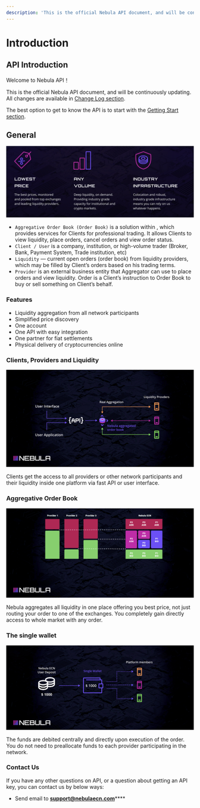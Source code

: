 ```yaml
---
description: 'This is the official Nebula API document, and will be continuously updated.'
---
```


# Introduction

## API Introduction

Welcome to Nebula API！

This is the official Nebula API document, and will be continuously updating. All changes are available in [Change Log section](changel-log.md).

The best option to get to know the API is to start with the [Getting Start section](getting-start.md).

## General

![](.gitbook/assets/image%20%286%29.png)

* `Aggregative Order Book (Order Book)` is a solution within , which provides services for Clients for professional trading. It allows Clients to view liquidity, place orders, cancel orders and view order status.
* `Client / User` is a company, institution, or high-volume trader \(Broker, Bank, Payment System, Trade institution, etc\)
* `Liquidity` — current open orders \(order book\) from liquidity providers, which may be filled by Client’s orders based on his trading terms.
* `Provider` is an external business entity that Aggregator can use to place orders and view liquidity. Order is a Client’s instruction to Order Book to buy or sell something on Client’s behalf.

### Features

* Liquidity aggregation from all network participants
* Simplified price discovery
* One account 
* One API with easy integration
* One partner for fiat settlements
* Physical delivery of cryptocurrencies online

### Clients, Providers and Liquidity

![](.gitbook/assets/image%20%288%29.png)

Clients get the access to all providers or other network participants and their liquidity inside one platform via fast API or user interface.

### Aggregative Order Book

![](.gitbook/assets/image%20%287%29.png)

Nebula aggregates all liquidity in one place offering you best price, not just routing your order to one of the exchanges. You completely gain directly access to whole market with any order.

### The single wallet

![](.gitbook/assets/image%20%289%29.png)

The funds are debited centrally and directly upon execution of the order. You do not need to preallocate funds to each provider participating in the network.



### Contact Us <a id="contact-us"></a>

If you have any other questions on API, or a question about getting an API key,  you can contact us by below ways:

* Send email to [**support@nebulaecn.com**](mailto:hello@nebulaecn.com)\*\*\*\*



